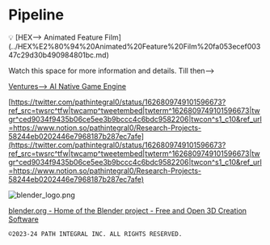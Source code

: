 # Pipeline

<aside>
💡 [HEX—> Animated Feature Film](../HEX%E2%80%94%20Animated%20Feature%20Film%20fa053ecef00347c29d30b490984801bc.md)

</aside>

Watch this space for more information and details. Till then—> 

[Ventures—> AI Native Game Engine](../Ventures%E2%80%94%20AI%20Native%20Game%20Engine%20692cd876d32e4108bc0839b384ecd66e.md)

[https://twitter.com/pathintegral0/status/1626809749101596673?ref_src=twsrc^tfw|twcamp^tweetembed|twterm^1626809749101596673|twgr^ced9034f9435b06ce5ee3b9bccc4c6bdc9582206|twcon^s1_c10&ref_url=https://www.notion.so/pathintegral0/Research-Projects-58244eb0202446e7968187b287ec7afe](https://twitter.com/pathintegral0/status/1626809749101596673?ref_src=twsrc^tfw|twcamp^tweetembed|twterm^1626809749101596673|twgr^ced9034f9435b06ce5ee3b9bccc4c6bdc9582206|twcon^s1_c10&ref_url=https://www.notion.so/pathintegral0/Research-Projects-58244eb0202446e7968187b287ec7afe)

![blender_logo.png](Pipeline%203e7e5349795644499bbbee6a5c5919f4/blender_logo.png)

[blender.org - Home of the Blender project - Free and Open 3D Creation Software](https://blender.org)

`©2023-24 PATH INTEGRAL INC. ALL RIGHTS RESERVED.`